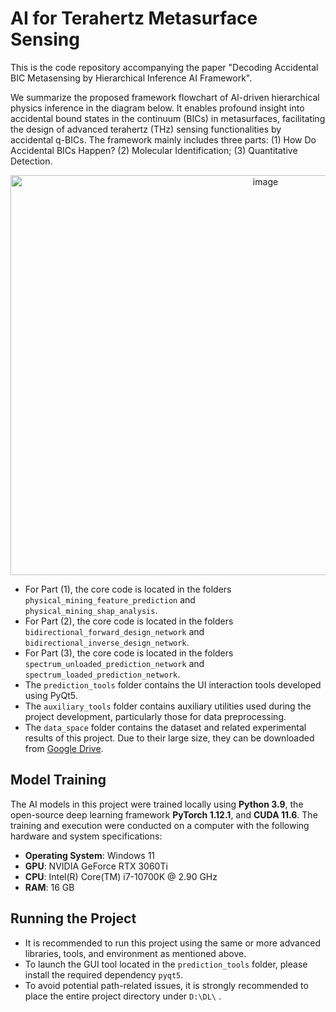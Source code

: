 # AI for Terahertz Metasurface Sensing
This is the code repository accompanying the paper "Decoding Accidental BIC Metasensing by Hierarchical Inference AI Framework".

We summarize the proposed framework flowchart of AI-driven hierarchical physics inference in the diagram below. It enables profound insight into accidental bound states in the continuum (BICs) in metasurfaces, facilitating the design of advanced terahertz (THz) sensing functionalities by accidental q-BICs. The framework mainly includes three parts: (1) How Do Accidental BICs Happen? (2) Molecular Identification; (3) Quantitative Detection. 

<p align="center">
  <img width="800" height="640" alt="image" src="https://github.com/user-attachments/assets/37165f83-544b-4574-a08d-7e17959f0c49" />
</p>

* For Part (1), the core code is located in the folders `physical_mining_feature_prediction` and `physical_mining_shap_analysis`.
* For Part (2), the core code is located in the folders `bidirectional_forward_design_network` and `bidirectional_inverse_design_network`.
* For Part (3), the core code is located in the folders `spectrum_unloaded_prediction_network` and `spectrum_loaded_prediction_network`.
* The `prediction_tools` folder contains the UI interaction tools developed using PyQt5.
* The `auxiliary_tools` folder contains auxiliary utilities used during the project development, particularly those for data preprocessing.
* The `data_space` folder contains the dataset and related experimental results of this project. Due to their large size, they can be downloaded from [Google Drive](https://drive.google.com/file/d/10HxPnLU55VS_4dcNoTHQ1NRpp_2NSZ3a/view?usp=sharing).

##  Model Training 

The AI models in this project were trained locally using **Python 3.9**, the open-source deep learning framework **PyTorch 1.12.1**, and **CUDA 11.6**. The training and execution were conducted on a computer with the following hardware and system specifications:

- **Operating System**: Windows 11  
- **GPU**: NVIDIA GeForce RTX 3060Ti  
- **CPU**: Intel(R) Core(TM) i7-10700K @ 2.90 GHz  
- **RAM**: 16 GB  

##  Running the Project
* It is recommended to run this project using the same or more advanced libraries, tools, and environment as mentioned above.
* To launch the GUI tool located in the `prediction_tools` folder, please install the required dependency `pyqt5`.
* To avoid potential path-related issues, it is strongly recommended to place the entire project directory under `D:\DL\` .


